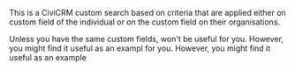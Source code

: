 This is a CiviCRM custom search based on criteria that are applied either on custom field of the individual or on the custom field on their organisations.

Unless you have the same custom fields, won't be useful for you. However, you might find it useful as an exampl for you. However, you might find it useful as an example
